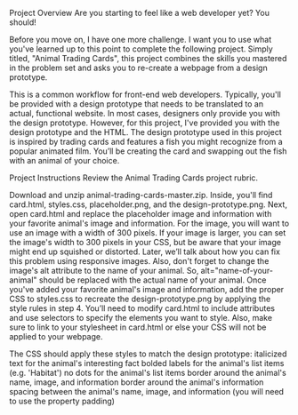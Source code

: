 Project Overview
Are you starting to feel like a web developer yet? You should!

Before you move on, I have one more challenge. I want you to use what you've learned up to this point to 
complete the following project. Simply titled, "Animal Trading Cards", this project combines the skills you
mastered in the problem set and asks you to re-create a webpage from a design prototype.

This is a common workflow for front-end web developers. Typically, you'll be provided with a design prototype
that needs to be translated to an actual, functional website. In most cases, designers only provide you with 
the design prototype. However, for this project, I've provided you with the design prototype and the HTML.
The design prototype used in this project is inspired by trading cards and features a fish you might recognize
from a popular animated film. You’ll be creating the card and swapping out the fish with an animal of your choice.

Project Instructions
Review the Animal Trading Cards project rubric.

Download and unzip animal-trading-cards-master.zip. Inside, you'll find card.html, styles.css, placeholder.png, 
and the design-prototype.png. Next, open card.html and replace the placeholder image and information with your
favorite animal's image and information. For the image, you will want to use an image with a width of 300 pixels. 
If your image is larger, you can set the image's width to 300 pixels in your CSS, but be aware that your image might
end up squished or distorted. Later, we’ll talk about how you can fix this problem using responsive images. Also, 
don't forget to change the image's alt attribute to the name of your animal. So, alt="name-of-your-animal" should be 
replaced with the actual name of your animal.
Once you've added your favorite animal's image and information, add the proper CSS to styles.css to recreate the 
design-prototype.png by applying the style rules in step 4. You’ll need to modify card.html to include attributes 
and use selectors to specify the elements you want to style. Also, make sure to link to your stylesheet in card.html 
or else your CSS will not be applied to your webpage.

The CSS should apply these styles to match the design prototype:
italicized text for the animal's interesting fact
bolded labels for the animal's list items (e.g. 'Habitat')
no dots for the animal's list items
border around the animal's name, image, and information
border around the animal's information
spacing between the animal's name, image, and information (you will need to use the property padding)
